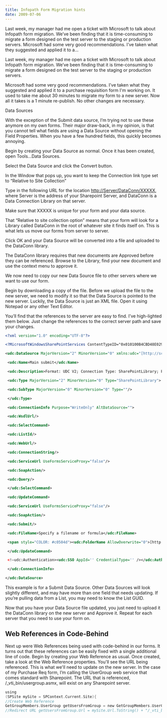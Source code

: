 ```yaml
---
title: Infopath Form Migration hints
date: 2009-07-06
---
```


Last week, my manager had me open a ticket with Microsoft to talk about Infopath form migration. We’ve been finding that it is time-consuming to migrate a form designed on the test server to the staging or production servers. Microsoft had some very good recommendations. I’ve taken what they suggested and applied it to a…

<!-- end -->

Last week, my manager had me open a ticket with Microsoft to talk about Infopath form migration. We’ve been finding that it is time-consuming to migrate a form designed on the test server to the staging or production servers.

Microsoft had some very good recommendations. I’ve taken what they suggested and applied it to a purchase requisition form I'm working on. It used to take me about 30 minutes to migrate my form to a new server. Now all it takes is a 1 minute re-publish. No other changes are necessary.

Data Sources

With the exception of the Submit data source, I’m trying not to use these anymore on my own forms. Their major draw-back, in my opinion, is that you cannot tell what fields are using a Data Source without opening the Field Properties. When you have a few hundred fields, this quickly becomes annoying.

Begin by creating your Data Source as normal. Once it has been created, open Tools…Data Sources.

Select the Data Source and click the Convert button.

In the Window that pops up, you want to keep the Connection link type set to “Relative to Site Collection”

Type in the following URL for the location [http://Server/DataConn/XXXXX](http://server/DataConn/XXXXX), where Server is the address of your Sharepoint Server, and DataConn is a Data Connection Library on that server.

Make sure that XXXXX is unique for your form and your data source.

That “Relative to site collection option” means that your form will look for a Library called DataConn in the root of whatever site it finds itself on. This is what lets us move our forms from server to server.  

Click OK and your Data Source will be converted into a file and uploaded to the DataConn library.

The DataConn library requires that new documents are Approved before they can be referenced. Browse to the Library, find your new document and use the context menu to approve it.

We now need to copy our new Data Source file to other servers where we want to use our form.

Begin by downloading a copy of the file. Before we upload the file to the new server, we need to modify it so that the Data Source is pointed to the new server. Luckily, the Data Source is just an XML file. Open it using Notepad or any other Text Editor.

You’ll find that the references to the server are easy to find. I’ve high-lighted them below. Just change the references to the correct server path and save your changes.

```xml
<?xml version="1.0" encoding="UTF-8"?>

<?MicrosoftWindowsSharePointServices ContentTypeID="0x010100B4CBD48E029A4ad8B62CB0E41868F2B0"?>

<udc:DataSource MajorVersion="2" MinorVersion="0" xmlns:udc="[http://schemas.microsoft.com/office/infopath/2006/udc](http://schemas.microsoft.com/office/infopath/2006/udc)">

 <udc:Name>Main submit</udc:Name>

 <udc:Description>Format: UDC V2; Connection Type: SharePointLibrary; Purpose: WriteOnly; Generated by Microsoft Office InfoPath 2007 on 2009-07-06 at 15:03:35 by CORPkenna.</udc:Description>

 <udc:Type MajorVersion="2" MinorVersion="0" Type="SharePointLibrary">

 <udc:SubType MajorVersion="0" MinorVersion="0" Type=""/>

 </udc:Type>

 <udc:ConnectionInfo Purpose="WriteOnly" AltDataSource="">

 <udc:WsdlUrl/>

 <udc:SelectCommand>

 <udc:ListId/>

 <udc:WebUrl/>

 <udc:ConnectionString/>

 <udc:ServiceUrl UseFormsServiceProxy="false"/>

 <udc:SoapAction/>

 <udc:Query/>

 </udc:SelectCommand>

 <udc:UpdateCommand>

 <udc:ServiceUrl UseFormsServiceProxy="false"/>

 <udc:SoapAction/>

 <udc:Submit/>

 <udc:FileName>Specify a filename or formula</udc:FileName>

 <span style="COLOR: #c0504d"><udc:FolderName AllowOverwrite="0">[http://serverAddress/LibraryName](http://serveraddress/LibraryName)</udc:FolderName>

 </udc:UpdateCommand>

 <!–udc:Authentication><udc:SSO AppId='' CredentialType='' /></udc:Authentication–>

 </udc:ConnectionInfo>

</udc:DataSource>
```

This example is for a Submit Data Source. Other Data Sources will look slightly different, and may have more than one field that needs updating. If you’re pulling data from a List, you may need to know the List GUID.  

 Now that you have your Data Source file updated, you just need to upload it the DataConn library on the new server and Approve it. Repeat for each server that you need to use your form on.

## Web References in Code-Behind

 Next up were Web References being used with code-behind in our forms. It turns out that these references can be easily fixed with a single additional line of code.   Begin by creating your Web Reference as usual. Once created, take a look at the Web Reference properties. You'll see the URL being referenced. This is what we'll need to update on the new server. In the case of my Purchase Req form, I’m calling the UserGroup web service that comes standard with Sharepoint. The URL that is referenced, /_vti_bin/usergroup.asmx, will exist on any Sharepoint server.

```c
using
(SPSite mySite = SPContext.Current.Site){
//Create Web Reference
GetGroupMembers.UserGroup getUsersFromGroup = new GetGroupMembers.UserGroup();
//Redirect URL getUsersFromGroup.Url = mySite.Url.ToString() + "/_vti_bin/usergroup.asmx";}
```
